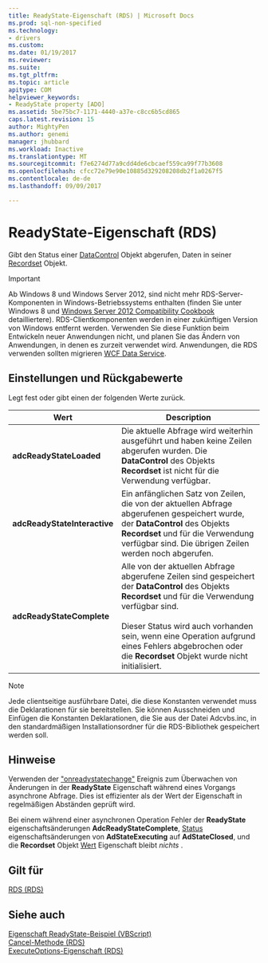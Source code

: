 ```yaml
---
title: ReadyState-Eigenschaft (RDS) | Microsoft Docs
ms.prod: sql-non-specified
ms.technology:
- drivers
ms.custom: 
ms.date: 01/19/2017
ms.reviewer: 
ms.suite: 
ms.tgt_pltfrm: 
ms.topic: article
apitype: COM
helpviewer_keywords:
- ReadyState property [ADO]
ms.assetid: 5be75bc7-1171-4440-a37e-c8cc6b5cd865
caps.latest.revision: 15
author: MightyPen
ms.author: genemi
manager: jhubbard
ms.workload: Inactive
ms.translationtype: MT
ms.sourcegitcommit: f7e6274d77a9cdd4de6cbcaef559ca99f77b3608
ms.openlocfilehash: cfcc72e79e90e10885d329208208db2f1a0267f5
ms.contentlocale: de-de
ms.lasthandoff: 09/09/2017

---
```

# <a name="readystate-property-rds"></a>ReadyState-Eigenschaft (RDS)
Gibt den Status einer [DataControl](../../../ado/reference/rds-api/datacontrol-object-rds.md) Objekt abgerufen, Daten in seiner [Recordset](../../../ado/reference/ado-api/recordset-object-ado.md) Objekt.  
  
> [!IMPORTANT]
>  Ab Windows 8 und Windows Server 2012, sind nicht mehr RDS-Server-Komponenten in Windows-Betriebssystems enthalten (finden Sie unter Windows 8 und [Windows Server 2012 Compatibility Cookbook](https://www.microsoft.com/en-us/download/details.aspx?id=27416) detailliertere). RDS-Clientkomponenten werden in einer zukünftigen Version von Windows entfernt werden. Verwenden Sie diese Funktion beim Entwickeln neuer Anwendungen nicht, und planen Sie das Ändern von Anwendungen, in denen es zurzeit verwendet wird. Anwendungen, die RDS verwenden sollten migrieren [WCF Data Service](http://go.microsoft.com/fwlink/?LinkId=199565).  
  
## <a name="settings-and-return-values"></a>Einstellungen und Rückgabewerte  
 Legt fest oder gibt einen der folgenden Werte zurück.  
  
|Wert|Description|  
|-----------|-----------------|  
|**adcReadyStateLoaded**|Die aktuelle Abfrage wird weiterhin ausgeführt und haben keine Zeilen abgerufen wurden. Die **DataControl** des Objekts **Recordset** ist nicht für die Verwendung verfügbar.|  
|**adcReadyStateInteractive**|Ein anfänglichen Satz von Zeilen, die von der aktuellen Abfrage abgerufenen gespeichert wurde, der **DataControl** des Objekts **Recordset** und für die Verwendung verfügbar sind. Die übrigen Zeilen werden noch abgerufen.|  
|**adcReadyStateComplete**|Alle von der aktuellen Abfrage abgerufene Zeilen sind gespeichert der **DataControl** des Objekts **Recordset** und für die Verwendung verfügbar sind.<br /><br /> Dieser Status wird auch vorhanden sein, wenn eine Operation aufgrund eines Fehlers abgebrochen oder die **Recordset** Objekt wurde nicht initialisiert.|  
  
> [!NOTE]
>  Jede clientseitige ausführbare Datei, die diese Konstanten verwendet muss die Deklarationen für sie bereitstellen. Sie können Ausschneiden und Einfügen die Konstanten Deklarationen, die Sie aus der Datei Adcvbs.inc, in den standardmäßigen Installationsordner für die RDS-Bibliothek gespeichert werden soll.  
  
## <a name="remarks"></a>Hinweise  
 Verwenden der ["onreadystatechange"](../../../ado/reference/rds-api/onreadystatechange-event-rds.md) Ereignis zum Überwachen von Änderungen in der **ReadyState** Eigenschaft während eines Vorgangs asynchrone Abfrage. Dies ist effizienter als der Wert der Eigenschaft in regelmäßigen Abständen geprüft wird.  
  
 Bei einem während einer asynchronen Operation Fehler der **ReadyState** eigenschaftsänderungen **AdcReadyStateComplete**, [Status](../../../ado/reference/ado-api/state-property-ado.md) eigenschaftsänderungen von **AdStateExecuting** auf **AdStateClosed**, und die **Recordset** Objekt [Wert](../../../ado/reference/ado-api/value-property-ado.md) Eigenschaft bleibt *nichts* .  
  
## <a name="applies-to"></a>Gilt für  
 [RDS (RDS)](../../../ado/reference/rds-api/datacontrol-object-rds.md)  
  
## <a name="see-also"></a>Siehe auch  
 [Eigenschaft ReadyState-Beispiel (VBScript)](../../../ado/reference/rds-api/readystate-property-example-vbscript.md)   
 [Cancel-Methode (RDS)](../../../ado/reference/rds-api/cancel-method-rds.md)   
 [ExecuteOptions-Eigenschaft (RDS)](../../../ado/reference/rds-api/executeoptions-property-rds.md)



